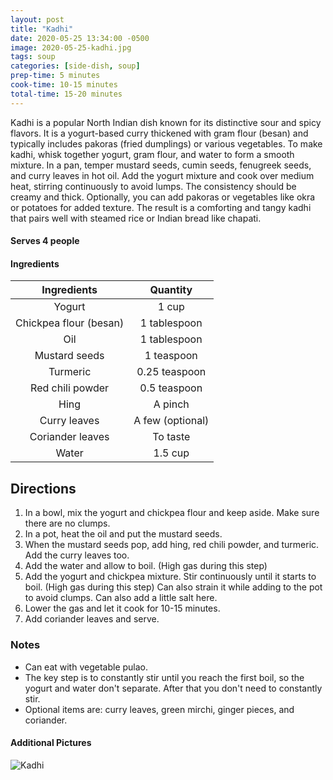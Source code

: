 ```yaml
---
layout: post
title: "Kadhi"
date: 2020-05-25 13:34:00 -0500
image: 2020-05-25-kadhi.jpg
tags: soup
categories: [side-dish, soup]
prep-time: 5 minutes
cook-time: 10-15 minutes
total-time: 15-20 minutes
---
```


Kadhi is a popular North Indian dish known for its distinctive sour and spicy flavors. It is a yogurt-based curry thickened with gram flour (besan) and typically includes pakoras (fried dumplings) or various vegetables. To make kadhi, whisk together yogurt, gram flour, and water to form a smooth mixture. In a pan, temper mustard seeds, cumin seeds, fenugreek seeds, and curry leaves in hot oil. Add the yogurt mixture and cook over medium heat, stirring continuously to avoid lumps. The consistency should be creamy and thick. Optionally, you can add pakoras or vegetables like okra or potatoes for added texture. The result is a comforting and tangy kadhi that pairs well with steamed rice or Indian bread like chapati.

#### Serves 4 people

#### Ingredients

|       Ingredients      |     Quantity     |
|:----------------------:|:----------------:|
|         Yogurt         |       1 cup      |
| Chickpea flour (besan) |   1 tablespoon   |
|           Oil          |   1 tablespoon   |
|      Mustard seeds     |    1 teaspoon    |
|        Turmeric        |   0.25 teaspoon  |
|    Red chili powder    |   0.5 teaspoon   |
|          Hing          |      A pinch     |
|      Curry leaves      | A few (optional) |
|    Coriander leaves    |     To taste     |
|          Water         |      1.5 cup     |

## Directions

1. In a bowl, mix the yogurt and chickpea flour and keep aside. Make sure there are no clumps.
2. In a pot, heat the oil and put the mustard seeds.
3. When the mustard seeds pop, add hing, red chili powder, and turmeric. Add the curry leaves too.
4. Add the water and allow to boil. (High gas during this step)
5. Add the yogurt and chickpea mixture. Stir continuously until it starts to boil. (High gas during this step) Can also strain it while adding to the pot to avoid clumps. Can also add a little salt here.
6. Lower the gas and let it cook for 10-15 minutes.
7. Add coriander leaves and serve.

### Notes

* Can eat with vegetable pulao.
* The key step is to constantly stir until you reach the first boil, so the yogurt and water don't separate. After that you don't need to constantly stir.
* Optional items are: curry leaves, green mirchi, ginger pieces, and coriander.

#### Additional Pictures

![Kadhi](https://jainrecipes.github.io/images/2024-12-02-kadhi.jpg)

